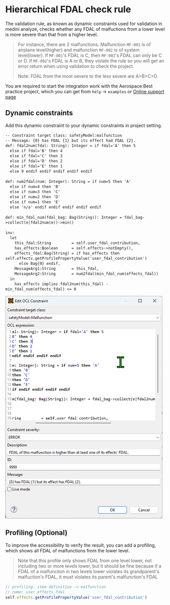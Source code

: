 # Hierarchical FDAL check rule
The validation rule, as known as dynamic constraints used for validation in medini analyze, checks whether any FDAL of malfuctions from a lower level is more severe than that from a higher level.  
> For instance, there are 2 malfunctions. Malfunction `MF-001` is of airplane level(higher) and malfunction `MF-002` is of system level(lower). If `MF-001`'s FDAL is C, then `MF-002`'s FDAL can only be C or D. If `MF-002`'s FDAL is A or B, they violate the rule so you will get an error return when using validation to check the project.  
>  
>Note: FDAL from the most severe to the less severe are A>B>C>D.

You are required to start the integration work with the Aerospace Best practice project, which you can get from `help` -> `examples` or [Online support page](https://medini.ansys.com/account/secured?returnurl=/Views/Secured/samples.html)

## Dynamic constraints
Add this dynamic constraint to your dynamic constraints in project setting.
```OCL
-- Constraint target class: safetyModel:malfunction
-- Message: {0} has FDAL {1} but its effect had FDAL {2}.
def: fdal2num(fdal: String): Integer = if fdal='A' then 5
  else if fdal='B' then 4
  else if fdal='C' then 3
  else if fdal='D' then 2
  else if fdal='E' then 1
  else 9 endif endif endif endif endif
  
def: num2fdal(num: Integer): String = if num=5 then 'A'
  else if num=4 then 'B'
  else if num=3 then 'C'
  else if num=2 then 'D'
  else if num=1 then 'E'
  else 'n/a' endif endif endif endif endif

def: min_fdal_num(fdal_bag: Bag(String)): Integer = fdal_bag->collect(e|fdal2num(e))->min()

inv:
  let
    this_fdal:String         = self.user_fdal_contribution,
    has_effects:Boolean      = self.effects->notEmpty(),
    effects_fdal:Bag(String) = if has_effects then self.effects.getProfilePropertyValue('user_fdal_contribution')
      else Bag{9} endif,
    MessageArg1:String       = this_fdal,
    MessageArg2:String       = num2fdal(min_fdal_num(effects_fdal))
  in
    has_effects implies fdal2num(this_fdal) - min_fdal_num(effects_fdal) <= 0
```
![Dynamic constraint](./img/Hierarchical_FDAL_check_screenshot.png)

## Profiling (Optional)
To improve the accessibility to verify the result, you can add a profiling, which shows all FDAL of malfunctions from the lower level.  
> Note that this profile only shows FDAL from one level lower, not including two or more levels lower, but it should be fine because if a FDAL of a malfunciton in two levels lower violates its grandparent's malfuction's FDAL, it must violates its parent's malfunction's FDAL
```JavaScript
// profiling: item definition -> malfunction
// name: user_effects_fdal
self.effects.getProfilePropertyValue('user_fdal_contribution')
```